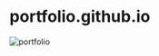 # portfolio.github.io
![portfolio](https://user-images.githubusercontent.com/75658681/198827559-03b475a8-a515-4ad2-a592-3281e0a9c8b0.PNG)

